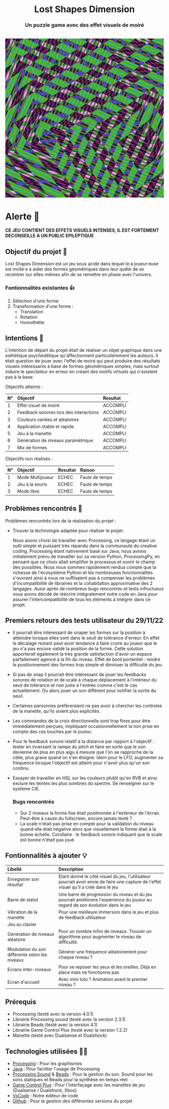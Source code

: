<div align="center">
  <h1 align="center">
        Lost Shapes Dimension
  </h1>

  <h3 align="center">Un puzzle game avec des effet visuels de moiré</h3>
</div>

<br/>

<div align="center">
  <img src="captures/capture05.PNG" />
</div>

# Alerte 🚨
**CE JEU CONTIENT DES EFFETS VISUELS INTENSES, IL EST FORTEMENT DECONSEILLE A UN PUBLIC EPILEPTIQUE**

## Objectif du projet 🎯
Lost Shapes Dimension est un jeu sous acide dans lequel le·a joueur·euse est invité·e à aider des formes géométriques dans leur quête de se recentrer sur elles-mêmes afin de se remettre en phase avec l'univers. 


### Fontionnalités existantes 👍

1. Sélection d'une forme
2. Transformation d'une forme :
    - Translation
    - Rotation
    - Homothétie

## Intentions 📑

L'intention de départ du projet était de réaliser un objet graphique dans une esthétique psychédélique qu'affectionnent particulièrement les auteurs. Il était question de jouer avec l'effet de moiré qui peut produire des résultats visuels intéressants à base de formes géométriques simples, mais surtout induire le spectateur en erreur en créant des motifs virtuels qui n'existent pas à la base.

Objectifs atteints : 

|    N°    | Objectif                                         |   Resultat     |
|:---------|:-------------------------------------------------|:---------------|
|    1     |  Effet visuel de moiré                           |    ACCOMPLI    |
|    2     |  Feedback sonores lors des interactions          |    ACCOMPLI    |
|    3     |  Couleurs variées et aléatoires                  |    ACCOMPLI    |
|    4     |  Application stable et rapide                    |    ACCOMPLI    |
|    5     |  Jeu à la manette                                |    ACCOMPLI    |
|    6     |  Génération de niveaux paramétrique              |    ACCOMPLI    |
|    7     |  Mix de formes                                   |    ACCOMPLI    |


Objectifs non réalisés :

|     N°    | Objectif                                        | Resultat  |  Raison                 |
|:----------|:-------------------------------------------------|:----------|:------------------------|
|     1     |  Mode Multijoueur                                |  ECHEC    | Faute de temps          |
|     2     |  Jeu à la souris                                 |  ECHEC    | Faute de temps          |
|     3     |  Mode libre                                      |  ECHEC    | Faute de temps          |


## Problèmes rencontrés 🤕

Problèmes rencontrés lors de la réalisation du projet :

- Trouver la technologie adaptée pour réaliser le projet.

  Nous avons choisi de travailler avec Processing, ce langage étant un outil simple et puissant très répandu dans la communauté du creative coding.
  Processing étant nativement basé sur Java, nous avions initialement prévu de travailler sur sa version Python, ProcessingPy, en pensant que ce choix allait simplifier le processus et ouvrir le champ des possibles. Nous nous sommes rapidement rendus compte que la richesse de l'écosystème Python et les nombreuses fonctionnalités s'ouvrant ainsi à nous ne suffisaient pas à compenser les problèmes d'incompatibilité de librairies et la cohabitation approximative des 2 langages.
  Aussi après de nombreux bugs rencontrés et tests infructueux nous avons décidé de réécrire intégralement notre code en Java pour assurer l'intercompatibilité de tous les éléments à intégrer dans ce projet.

## Premiers retours des tests utilisateur du 29/11/22

- Il pourrait être intéressant de snaper les formes sur la position à atteindre lorsque elles sont dans le seuil de tolérance d'erreur. En effet le décalage restant peut avoir tendance à faire croire au joueur que le jeu n'a pas encore validé la position de la forme. Cette solution apporterait également la très grande satisfaction d'avoir un espace parfaitement agencé à la fin du niveau. Effet de bord portentiel : rendre le positionnement des formes trop simple et diminuer la difficulté du jeu.
- Si pas de snap il pourrait être intéressant de jouer les feedbacks sonores de rotation et de scale à chaque déplacement à l'intérieur du seuil de tolérance et non juste à l'entrée comme c'est le cas actuellement. Ou alors jouer un son différent pour notifier la sortie du seuil.
- Certaines personnes préfèreraient ne pas avoir à chercher les controles de la manette, qu'ils soient plus explicités.
- Les commandes de la croix directionnelle sont trop fines pour être immédiatement perçues, impliquant occasionnellement la non prise en compte des ces touches par le joueur.
- Pour le feedback sonore relatif à la distance par rapport à l'objectif : tester en inversant la rampe du pitch et faire en sorte que le son devienne de plus en plus aigu à mesure que l'on se rapproche de la cible, plus grave quand on s'en éloigne. Idem pour le LFO, augmenter sa fréquence lorsque l'objectif est atteint pour n'avoir plus qu'un son continu.
- Essayer de travailler en HSL sur les couleurs plutôt qu'en RVB et ainsi exclure les teintes les plus sombres du spectre. Se renseigner sur le système CIE.

  ### Bugs rencontrés
  - Sur 2 niveaux la forme fixe était positionnée à l'extérieur de l'écran. Peut-être à cause du fullscreen, encore jamais testé ?
  - La scale n'était pas prise en compte pour la validation du niveau quand elle était négative alors que visuellement la forme était à la bonne échelle. Corollaire : le feedback sonore indiquant que la scale est bonne n'était pas joué.




## Fontionnalités à ajouter 💡

|        Libellé             | Description |
|:---------------------------|:------------|
| Enregistrer son résultat   | Etant donné le côté visuel du jeu, l'utilisateur pourrait avoir envie de faire une capture de l'effet visuel qu'il a créé dans le jeu |
| Barre de statut            | Une barre de progression du niveau et du jeu pourrait améliorere l'expérience du joueur au regard de son évolution dans le jeu  |
| Vibration de la manette    | Pour une meilleure immersion dans le jeu et plus de feedback utilisateur |
| Jeu au clavier             |             |
| Génération de niveaux aléatoire | Pour un nombre infini de niveaux. Trouver un algorithme pour augmenter le niveau de difficulté. |
| Modulation du son différente selon les niveaux | Générer une fréquence aléatoirement pour chaque niveau ? |
| Ecrans inter-niveaux | Pour se reposer les yeux et les oreilles. Déjà en place mais ne fonctionne pas |
| Ecran d'accueil | Avec mini tuto ? Animation avant le premier niveau ? |

## Prérequis
- Processing (testé avec la version 4.0.1)
- Librairie Processing sound (testé avec la version 2.3.1)
- Librairie Beads (testé avec la version 4.1)
- Librairie Game Control Plus (testé avec la version 1.2.2)
- Manette (testé avec Dualsense et Dualshock)

## Technologies utilisées 👨‍💻

- [Processing](https://processing.org/) : Pour les graphismes
- [Java](https://fr.wikipedia.org/wiki/Java_(langage)) : Pour faciliter l'usage de Processing
- [Processing Sound](https://processing.org/reference/libraries/sound/index.html) & [Beads](http://www.beadsproject.net/) : Pour la gestion du son. Sound pour les sons statiques et Beads pour la synthèse en temps réel
- [Game Control Plus](http://lagers.org.uk/gamecontrol/) : Pour l'interfaçage avec les manettes de jeu (Dualsense / Dualshock, Xbox)
- [VsCode]() : Notre éditeur de code
- [Github](https://github.com/WillN-Git/Moire) : Pour la gestion des différentes versions du projet

